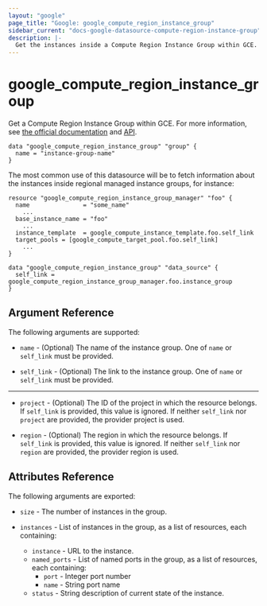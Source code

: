 ```yaml
---
layout: "google"
page_title: "Google: google_compute_region_instance_group"
sidebar_current: "docs-google-datasource-compute-region-instance-group"
description: |-
  Get the instances inside a Compute Region Instance Group within GCE.
---
```


# google\_compute\_region\_instance\_group

Get a Compute Region Instance Group within GCE.
For more information, see [the official documentation](https://cloud.google.com/compute/docs/instance-groups/distributing-instances-with-regional-instance-groups) and [API](https://cloud.google.com/compute/docs/reference/latest/regionInstanceGroups).

```hcl
data "google_compute_region_instance_group" "group" {
  name = "instance-group-name"
}
```

The most common use of this datasource will be to fetch information about the instances inside regional managed instance groups, for instance:

```hcl
resource "google_compute_region_instance_group_manager" "foo" {
  name               = "some_name"
    ...
  base_instance_name = "foo"
    ...
  instance_template  = google_compute_instance_template.foo.self_link
  target_pools = [google_compute_target_pool.foo.self_link]
    ...
}

data "google_compute_region_instance_group" "data_source" {
  self_link = google_compute_region_instance_group_manager.foo.instance_group
}
```

## Argument Reference

The following arguments are supported:

* `name` - (Optional) The name of the instance group.  One of `name` or `self_link` must be provided.

* `self_link` - (Optional) The link to the instance group.  One of `name` or `self_link` must be provided.

- - -

* `project` - (Optional) The ID of the project in which the resource belongs.
    If `self_link` is provided, this value is ignored.  If neither `self_link`
    nor `project` are provided, the provider project is used.

* `region` - (Optional) The region in which the resource belongs.  If `self_link`
    is provided, this value is ignored.  If neither `self_link` nor `region` are
    provided, the provider region is used.

## Attributes Reference

The following arguments are exported:

* `size` - The number of instances in the group.

* `instances` - List of instances in the group, as a list of resources, each containing:
    * `instance` - URL to the instance.
    * `named_ports` - List of named ports in the group, as a list of resources, each containing:
        * `port` - Integer port number
        * `name` - String port name
    * `status` - String description of current state of the instance.
